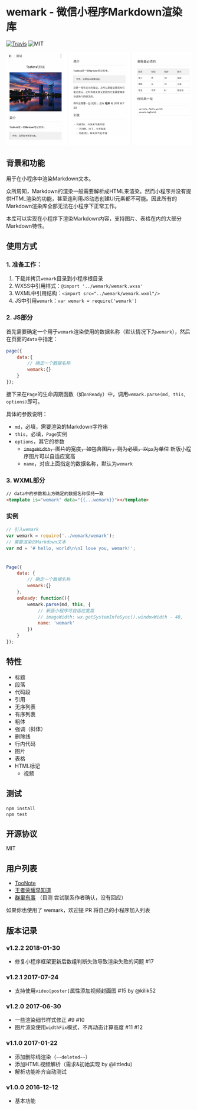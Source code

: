 # wemark - 微信小程序Markdown渲染库

[![Travis](https://img.shields.io/travis/TooBug/wemark/master.svg)](https://travis-ci.org/TooBug/wemark)
![MIT](https://img.shields.io/badge/LICENSE-MIT-green.svg)

![wemark](./screenshot.png)

## 背景和功能

用于在小程序中渲染Markdown文本。

众所周知，Markdown的渲染一般需要解析成HTML来渲染。然而小程序并没有提供HTML渲染的功能，甚至连利用JS动态创建UI元素都不可能。因此所有的Markdown渲染库全部无法在小程序下正常工作。

本库可以实现在小程序下渲染Markdown内容，支持图片、表格在内的大部分Markdown特性。

## 使用方式

### 1. 准备工作：

1. 下载并拷贝`wemark`目录到小程序根目录
2. WXSS中引用样式：`@import '../wemark/wemark.wxss'`
3. WXML中引用结构：`<import src="../wemark/wemark.wxml"/>`
4. JS中引用`wemark`：`var wemark = require('wemark')`

### 2. JS部分

首先需要确定一个用于`wemark`渲染使用的数据名称（默认情况下为`wemark`），然后在页面的`data`中指定：

```javascript
page({
	data:{
		// 确定一个数据名称
		wemark:{}
	}
});
```

接下来在`Page`的生命周期函数（如`onReady`）中，调用`wemark.parse(md, this, options)`即可。

具体的参数说明：

- `md`，必填，需要渲染的Markdown字符串
- `this`，必填，`Page`实例
- `options`，其它的参数
	- ~~`imageWidth`，图片的宽度，如包含图片，则为必填，以`px`为单位~~ 新版小程序图片可以自适应宽高
	- `name`，对应上面指定的数据名称，默认为`wemark`

### 3. WXML部分

```html
// data中的参数和上方确定的数据名称保持一致
<template is="wemark" data="{{...wemark}}"></template>
```

### 实例

```javascript
// 引入wemark
var wemark = require('../wemark/wemark');
// 需要渲染的Markdown文本
var md = '# hello, world\n\nI love you, wemark!';


Page({
	data: {
		// 确定一个数据名称
		wemark:{}
	},
	onReady: function(){
		wemark.parse(md, this, {
			// 新版小程序可自适应宽高
			// imageWidth: wx.getSystemInfoSync().windowWidth - 40,
			name: 'wemark'
		})
	}
});
```

## 特性

- 标题
- 段落
- 代码段
- 引用
- 无序列表
- 有序列表
- 粗体
- 强调（斜体）
- 删除线
- 行内代码
- 图片
- 表格
- HTML标记
	- 视频

## 测试

```shell
npm install
npm test
```

## 开源协议

MIT

## 用户列表

- [TooNote](https://xiaotu.io)
- [王者荣耀早知道](https://www.wxappr.com/app/1449)
- [群里有事](http://www.ifanr.com/minapp/843889) （目测 尝试联系作者确认，没有回应）

如果你也使用了 wemark，欢迎提 PR 将自己的小程序加入列表

## 版本记录

### v1.2.2 2018-01-30

- 修复小程序框架更新后数组判断失效导致渲染失败的问题 #17

### v1.2.1 2017-07-24

- 支持使用`video[poster]`属性添加视频封面图 #15 by @kilik52

### v1.2.0 2017-06-30

- 一些渲染细节样式修正 #9 #10
- 图片渲染使用`widthFix`模式，不再动态计算高度 #11 #12
### v1.1.0 2017-01-22

- 添加删除线渲染（`~~deleted~~`）
- 添加HTML视频解析（需求&初始实现 by @littledu）
- 解析功能补齐自动测试

### v1.0.0 2016-12-12

- 基本功能

